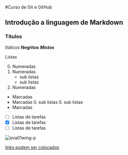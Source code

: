 #Curso de Git e GitHub
## Introdução a linguagem de Markdown
### Títulos 

*Itálicos* 
**Negritos**
__*Mistos*__

Listas 

0. Numeradas
0. Numeradas 
   * sub listas 
   * sub listas 
0. Numeradas 

* Marcadas 
* Marcadas 
   0. sub listas 
   0. sub listas 
* Marcadas 

- [ ] Listas de tarefas 
- [x] Listas de tarefas
- [ ] Listas de tarefas  

![eva01wing-p](https://github.com/guilhermev95/curso-git-git-hub/assets/133172781/ce4ed8c8-2a68-42fb-8def-6353a70a14fa)

[links podem ser colocados](https://www.youtube.com/watch?v=qo__6MZIg6U)
